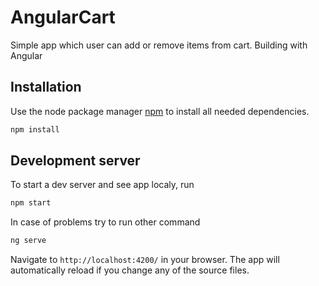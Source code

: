 # AngularCart

Simple app which user can add or remove items from cart. Building with Angular

## Installation

Use the node package manager [npm](https://www.npmjs.com/) to install all needed dependencies.

```bash
npm install
```

## Development server

To start a dev server and see app localy, run

```bash
npm start

```

In case of problems try to run other command

```bash
ng serve
```

Navigate to `http://localhost:4200/` in your browser. The app will automatically reload if you change any of the source files.
